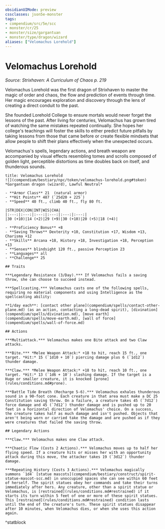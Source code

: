 ```yaml
---
obsidianUIMode: preview
cssclasses: json5e-monster
tags:
- compendium/src/5e/scc
- monster/cr/25
- monster/size/gargantuan
- monster/type/dragon/wizard
aliases: ["Velomachus Lorehold"]
---
```

# Velomachus Lorehold
*Source: Strixhaven: A Curriculum of Chaos p. 219*  

Velomachus Lorehold was the first dragon of Strixhaven to master the magic of order and chaos, the flow and prediction of events through time. Her magic encourages exploration and discovery through the lens of creating a direct conduit to the past.

She founded Lorehold College to ensure mortals would never forget the lessons of the past. After living for centuries, Velomachus has grown tired of watching the same mistakes repeated continually. She hopes her college's teachings will foster the skills to either predict future pitfalls by taking lessons from those that came before or create flexible mindsets that allow people to shift their plans effectively when the unexpected occurs.

Velomachus's spells, legendary actions, and breath weapon are accompanied by visual effects resembling tomes and scrolls composed of golden light, perceptible distortions as time doubles back on itself, and thunderous sounds.

```ad-statblock
title: Velomachus Lorehold
![](compendium/bestiary/npc/token/velomachus-lorehold.png#token)
*Gargantuan dragon (wizard), Lawful Neutral*

- **Armor Class** 21  (natural armor)
- **Hit Points** 487 (`25d20 + 225`)
- **Speed** 40 ft., climb 40 ft., fly 80 ft.

|STR|DEX|CON|INT|WIS|CHA|
|:---:|:---:|:---:|:---:|:---:|:---:|
|30 (+10)|14 (+2)|29 (+9)|30 (+10)|20 (+5)|18 (+4)|

- **Proficiency Bonus** +8
- **Saving Throws** Dexterity +10, Constitution +17, Wisdom +13, Charisma +12
- **Skills** Arcana +18, History +18, Investigation +18, Perception +13
- **Senses** blindsight 120 ft., passive Perception 23
- **Languages** all
- **Challenge** 25

## Traits

***Legendary Resistance (3/Day).*** If Velomachus fails a saving throw, she can choose to succeed instead.

***Spellcasting.*** Velomachus casts one of the following spells, requiring no material components and using Intelligence as the spellcasting ability:

**1/day each**: [contact other plane](compendium/spells/contact-other-plane.md) (as an action, contacting a long-dead spirit), [divination](compendium/spells/divination.md), [move earth](compendium/spells/move-earth.md), [wall of force](compendium/spells/wall-of-force.md)

## Actions

***Multiattack.*** Velomachus makes one Bite attack and two Claw attacks.

***Bite.*** *Melee Weapon Attack:* +18 to hit, reach 15 ft., one target. *Hit:* 15 (`1d10 + 10`) piercing damage plus 6 (`1d12`) thunder damage.

***Claw.*** *Melee Weapon Attack:* +18 to hit, reach 10 ft., one target. *Hit:* 13 (`1d6 + 10`) slashing damage. If the target is a Huge or smaller creature, it is knocked [prone](rules/conditions.md#prone).

***Battle Tide Breath (Recharge 5-6).*** Velomachus exhales thunderous sound in a 90-foot cone. Each creature in that area must make a DC 25 Constitution saving throw. On a failure, a creature takes 45 (`7d12`) force damage and 45 (`7d12`) thunder damage and is pushed up to 20 feet in a horizontal direction of Velomachus' choice. On a success, the creature takes half as much damage and isn't pushed. Objects that aren't being worn or carried take the damage and are pushed as if they were creatures that failed the saving throw.

## Legendary Actions

***Claw.*** Velomachus makes one Claw attack.

***Chaotic Flow (Costs 2 Actions).*** Velomachus moves up to half her flying speed. If a creature hits or misses her with an opportunity attack during this move, the attacker takes 19 (`3d12`) thunder damage.

***Repeating History (Costs 3 Actions).*** Velomachus magically summons `1d4` [statue mascots](compendium/bestiary/construct/spirit-statue-mascot-scc.md) in unoccupied spaces she can see within 60 feet of herself. The spirit statues obey her commands and take their turns immediately after hers. Any creature, other than a spirit statue or Velomachus, is [restrained](rules/conditions.md#restrained) if it starts its turn within 5 feet of one or more of these spirit statues. This [restrained](rules/conditions.md#restrained) condition lasts until the end of the creature's turn. These spirit statues disappear after 10 minutes, when Velomachus dies, or when she uses this action again.
```
^statblock